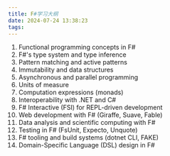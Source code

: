 ```yaml
---
title: F#学习大纲
date: 2024-07-24 13:38:23
tags:
---
```


1. Functional programming concepts in F#
2. F#'s type system and type inference
3. Pattern matching and active patterns
4. Immutability and data structures
5. Asynchronous and parallel programming
6. Units of measure
7. Computation expressions (monads)
8. Interoperability with .NET and C#
9. F# Interactive (FSI) for REPL-driven development
10. Web development with F# (Giraffe, Suave, Fable)
11. Data analysis and scientific computing with F#
12. Testing in F# (FsUnit, Expecto, Unquote)
13. F# tooling and build systems (dotnet CLI, FAKE)
14. Domain-Specific Language (DSL) design in F#
